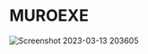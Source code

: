 <h1>MUROEXE</h1>

![Screenshot 2023-03-13 203605](https://user-images.githubusercontent.com/76554722/224891148-2286e823-363e-4cc1-92f9-427c920e5c0b.png)
